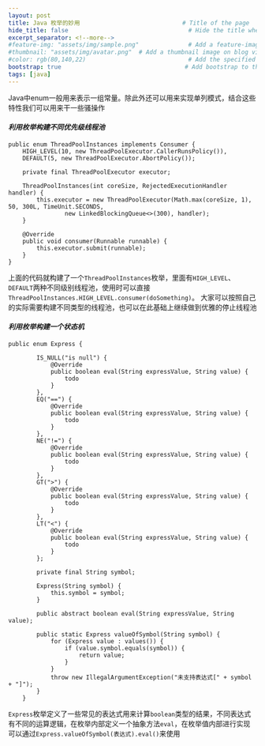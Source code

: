 ```yaml
---
layout: post
title: Java 枚举的妙用                             # Title of the page
hide_title: false                                  # Hide the title when displaying the post, but shown in lists of posts
excerpt_separator: <!--more-->
#feature-img: "assets/img/sample.png"              # Add a feature-image to the post
#thumbnail: "assets/img/avatar.png"  # Add a thumbnail image on blog view
#color: rgb(80,140,22)                             # Add the specified color as feature image, and change link colors in post
bootstrap: true                                   # Add bootstrap to the page
tags: [java]
---
```

Java中enum一般用来表示一组常量。除此外还可以用来实现单列模式，结合<!--more-->这些特性我们可以用来干一些骚操作  
#### _利用枚举构建不同优先级线程池_
```
public enum ThreadPoolInstances implements Consumer {
    HIGH_LEVEL(10, new ThreadPoolExecutor.CallerRunsPolicy()),
    DEFAULT(5, new ThreadPoolExecutor.AbortPolicy());

    private final ThreadPoolExecutor executor;

    ThreadPoolInstances(int coreSize, RejectedExecutionHandler handler) {
        this.executor = new ThreadPoolExecutor(Math.max(coreSize, 1), 50, 300L, TimeUnit.SECONDS,
                new LinkedBlockingQueue<>(300), handler);
    }

    @Override
    public void consumer(Runnable runnable) {
        this.executor.submit(runnable);
    }
}
```  
上面的代码就构建了一个`ThreadPoolInstances`枚举，里面有`HIGH_LEVEL`、`DEFAULT`两种不同级别线程池，使用时可以直接`ThreadPoolInstances.HIGH_LEVEL.consumer(doSomething)`。
大家可以按照自己的实际需要构建不同类型的线程池，也可以在此基础上继续做到优雅的停止线程池

#### _利用枚举构建一个状态机_  
```
public enum Express {

        IS_NULL("is null") {
            @Override
            public boolean eval(String expressValue, String value) {
                todo
            }
        },
        EQ("==") {
            @Override
            public boolean eval(String expressValue, String value) {
                todo
            }
        },
        NE("!=") {
            @Override
            public boolean eval(String expressValue, String value) {
                todo
            }
        },
        GT(">") {
            @Override
            public boolean eval(String expressValue, String value) {
                todo
            }
        },
        LT("<") {
            @Override
            public boolean eval(String expressValue, String value) {
                todo
            }
        };

        private final String symbol;

        Express(String symbol) {
            this.symbol = symbol;
        }

        public abstract boolean eval(String expressValue, String value);

        public static Express valueOfSymbol(String symbol) {
            for (Express value : values()) {
                if (value.symbol.equals(symbol)) {
                    return value;
                }
            }
            throw new IllegalArgumentException("未支持表达式[" + symbol + "]");
        }
    }
```
`Express`枚举定义了一些常见的表达式用来计算`boolean`类型的结果，不同表达式有不同的运算逻辑，在枚举内部定义一个抽象方法`eval`，在枚举值内部进行实现
可以通过`Express.valueOfSymbol(表达式).eval()`来使用
